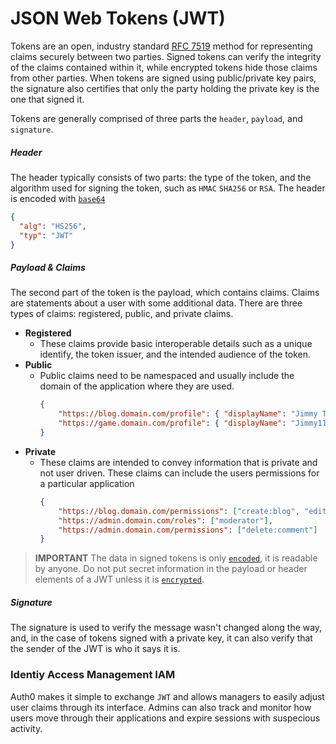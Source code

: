 # JSON Web Tokens (JWT)

Tokens are an open, industry standard [RFC 7519](https://tools.ietf.org/html/rfc7519) method for representing claims securely between two parties. Signed tokens can verify the integrity of the claims contained within it, while encrypted tokens hide those claims from other parties. When tokens are signed using public/private key pairs, the signature also certifies that only the party holding the private key is the one that signed it.

Tokens are generally comprised of three parts the `header`, `payload`, and `signature`. 

##### Header

The header typically consists of two parts: the type of the token, and the algorithm used for signing the token, such as `HMAC` `SHA256` or `RSA`. The header is encoded with [`base64`](https://en.wikipedia.org/wiki/Base64)

```json
{
  "alg": "HS256",
  "typ": "JWT"
}
```

##### Payload & Claims
The second part of the token is the payload, which contains claims. Claims are statements about a user with some additional data. There are three types of claims: registered, public, and private claims.

- **Registered**
    - These claims provide basic interoperable details such as a unique identify, the token issuer, and the intended audience of the token. 
- **Public**
    - Public claims need to be namespaced and usually include the domain of the application where they are used.
        ```json
        {
            "https://blog.domain.com/profile": { "displayName": "Jimmy Tester" },
            "https://game.domain.com/profile": { "displayName": "Jimmy117" },
        }
        ```
- **Private**
    - These claims are intended to convey information that is private and not user driven. These claims can include the users permissions for a particular application 
        ```json
        {
            "https://blog.domain.com/permissions": ["create:blog", "edit:blog"],
            "https://admin.domain.com/roles": ["moderator"],
            "https://admin.domain.com/permissions": ["delete:comment"]
        }
        ```

> **IMPORTANT** The data in signed tokens is only [`encoded`](https://danielmiessler.com/study/encoding-encryption-hashing-obfuscation/#:~:text=Encoding%20is%20for%20maintaining%20data,order%20to%20return%20to%20plaintext.), it is readable by anyone. Do not put secret information in the payload or header elements of a JWT unless it is [`encrypted`](https://danielmiessler.com/study/encoding-encryption-hashing-obfuscation/#:~:text=Encoding%20is%20for%20maintaining%20data,order%20to%20return%20to%20plaintext.).


##### Signature
The signature is used to verify the message wasn't changed along the way, and, in the case of tokens signed with a private key, it can also verify that the sender of the JWT is who it says it is.


### Identiy Access Management IAM

Auth0 makes it simple to exchange `JWT` and allows managers to easily adjust user claims through its interface. Admins can also track and monitor how users move through their applications and expire sessions with suspecious activity.